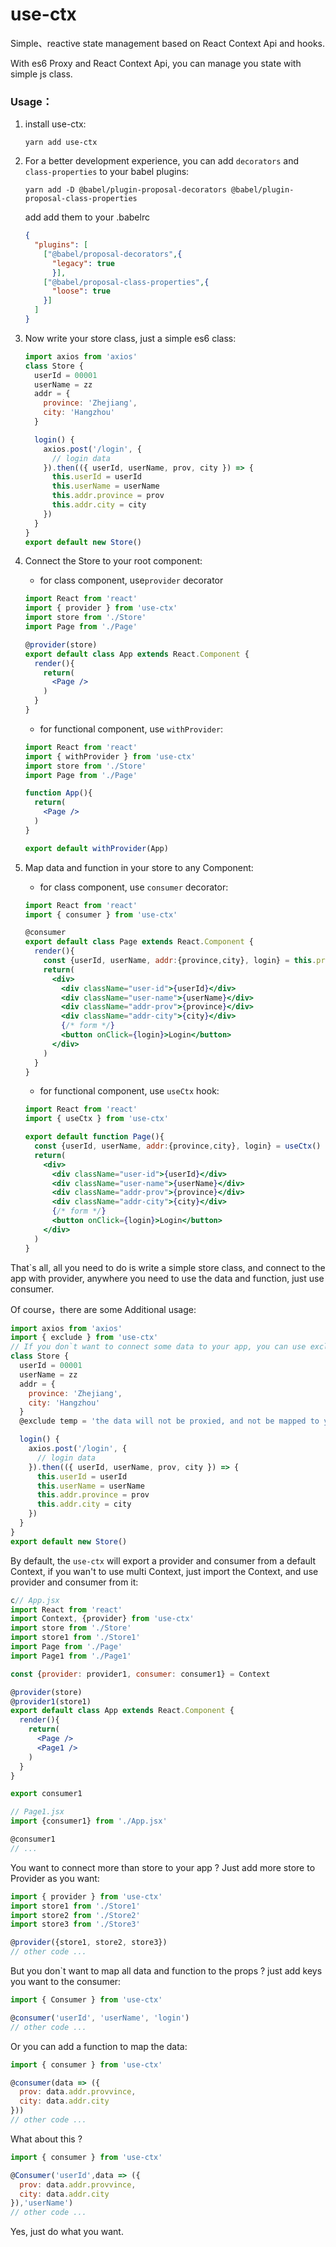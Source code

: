 # use-ctx
Simple、reactive state management based on React Context Api and hooks. 

With es6 Proxy and React Context Api, you can manage you state with simple js class.

### Usage：

1. install use-ctx:

   ```shell
   yarn add use-ctx
   ```

2. For a better development experience, you can add `decorators` and `class-properties` to your babel plugins:

   ```shell
   yarn add -D @babel/plugin-proposal-decorators @babel/plugin-proposal-class-properties
   ```

   add add them to your .babelrc

   ```json
   {
     "plugins": [
       ["@babel/proposal-decorators",{
         "legacy": true
         }],
       ["@babel/proposal-class-properties",{
         "loose": true
       }]
     ]
   }
   ```

3. Now write your store class, just a simple es6 class:

   ```js
   import axios from 'axios'
   class Store {
     userId = 00001
     userName = zz
     addr = {
       province: 'Zhejiang',
       city: 'Hangzhou'
     }
   
     login() {
       axios.post('/login', {
         // login data
       }).then(({ userId, userName, prov, city }) => {
         this.userId = userId
         this.userName = userName
         this.addr.province = prov
         this.addr.city = city
       })
     }
   }
   export default new Store()
   ```

4. Connect the Store to your root component: 

   * for class component, use`provider` decorator

   ```jsx
   import React from 'react'
   import { provider } from 'use-ctx'
   import store from './Store'
   import Page from './Page'
   
   @provider(store)
   export default class App extends React.Component {
     render(){
       return(
         <Page />
       )
     }
   }
   ```

   * for functional component, use `withProvider`:

   ```jsx
   import React from 'react'
   import { withProvider } from 'use-ctx'
   import store from './Store'
   import Page from './Page'
   
   function App(){
     return(
       <Page />
     )
   }
   
   export default withProvider(App)
   ```

   

5. Map data and function in your store to any Component:

   * for class component, use `consumer` decorator:

   ```jsx
   import React from 'react'
   import { consumer } from 'use-ctx'
   
   @consumer
   export default class Page extends React.Component {
     render(){
       const {userId, userName, addr:{province,city}, login} = this.props
       return(
         <div>
           <div className="user-id">{userId}</div>
           <div className="user-name">{userName}</div>
           <div className="addr-prov">{province}</div>
           <div className="addr-city">{city}</div>
           {/* form */}
           <button onClick={login}>Login</button>
         </div>
       )
     }
   }
   ```

   * for functional component, use `useCtx` hook:

   ```jsx
   import React from 'react'
   import { useCtx } from 'use-ctx'
   
   export default function Page(){
     const {userId, userName, addr:{province,city}, login} = useCtx()
     return(
       <div>
         <div className="user-id">{userId}</div>
         <div className="user-name">{userName}</div>
         <div className="addr-prov">{province}</div>
         <div className="addr-city">{city}</div>
         {/* form */}
         <button onClick={login}>Login</button>
       </div>
     )
   }
   ```

   

That`s all, all you need to do is write a simple store class, and connect to the app with provider, anywhere you need to use the data and function, just use consumer.

Of course，there are some Additional usage:

```js
import axios from 'axios'
import { exclude } from 'use-ctx'
// If you don`t want to connect some data to your app, you can use exclude.
class Store {
  userId = 00001
  userName = zz
  addr = {
    province: 'Zhejiang',
    city: 'Hangzhou'
  }
  @exclude temp = 'the data will not be proxied, and not be mapped to your props'

  login() {
    axios.post('/login', {
      // login data
    }).then(({ userId, userName, prov, city }) => {
      this.userId = userId
      this.userName = userName
      this.addr.province = prov
      this.addr.city = city
    })
  }
}
export default new Store()
```

By default, the `use-ctx` will export a provider and consumer from a default Context, if you wan't to use multi Context, just import the Context, and use provider and consumer from it:

```jsx
c// App.jsx
import React from 'react'
import Context, {provider} from 'use-ctx'
import store from './Store'
import store1 from './Store1'
import Page from './Page'
import Page1 from './Page1'

const {provider: provider1, consumer: consumer1} = Context

@provider(store)
@provider1(store1)
export default class App extends React.Component {
  render(){
    return(
      <Page />
      <Page1 />
    )
  }
}

export consumer1
```

```jsx
// Page1.jsx
import {consumer1} from './App.jsx'

@consumer1
// ...
```



You want to connect more than store to your app ?  Just add more store to Provider as you want:

```jsx
import { provider } from 'use-ctx'
import store1 from './Store1'
import store2 from './Store2'
import store3 from './Store3'

@provider({store1, store2, store3})
// other code ...
```

But you don`t want to map all data and function to the props ? just add keys you want to the consumer:

```jsx
import { Consumer } from 'use-ctx'

@consumer('userId', 'userName', 'login')
// other code ...
```

Or you can add a function to map the data:

```jsx
import { consumer } from 'use-ctx'

@consumer(data => ({
  prov: data.addr.provvince,
  city: data.addr.city
}))
// other code ...
```

What about this ?

```jsx
import { consumer } from 'use-ctx'

@Consumer('userId',data => ({
  prov: data.addr.provvince,
  city: data.addr.city
}),'userName')
// other code ...
```

Yes, just do what you want.
